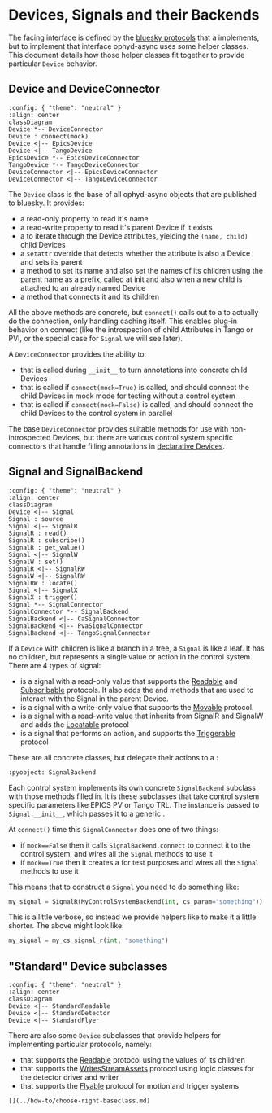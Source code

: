 # Devices, Signals and their Backends

The [](#bluesky.run_engine.RunEngine) facing interface is defined by the [bluesky protocols](inv:bluesky#hardware) that a [](#Device) implements, but to implement that interface ophyd-async uses some helper classes. This document details how those helper classes fit together to provide particular `Device` behavior.

## Device and DeviceConnector

```{mermaid}
:config: { "theme": "neutral" }
:align: center
classDiagram
Device *-- DeviceConnector
Device : connect(mock)
Device <|-- EpicsDevice
Device <|-- TangoDevice
EpicsDevice *-- EpicsDeviceConnector
TangoDevice *-- TangoDeviceConnector
DeviceConnector <|-- EpicsDeviceConnector
DeviceConnector <|-- TangoDeviceConnector
```

The `Device` class is the base of all ophyd-async objects that are published to bluesky. It provides:
- a [](#Device.name) read-only property to read it's name
- a [](#Device.parent) read-write property to read it's parent Device if it exists
- a [](#Device.children) to iterate through the Device attributes, yielding the `(name, child)` child Devices
- a `setattr` override that detects whether the attribute is also a Device and sets its parent
- a [](#Device.set_name) method to set its name and also set the names of its children using the parent name as a prefix, called at init and also when a new child is attached to an already named Device
- a [](#Device.connect) method that connects it and its children

All the above methods are concrete, but `connect()` calls out to a [](#DeviceConnector) to actually do the connection, only handling caching itself. This enables plug-in behavior on connect (like the introspection of child Attributes in Tango or PVI, or the special case for `Signal` we will see later).

A `DeviceConnector` provides the ability to:
- [](#DeviceConnector.create_children_from_annotations) that is called during `__init__` to turn annotations into concrete child Devices
- [](#DeviceConnector.connect_mock) that is called if `connect(mock=True)` is called, and should connect the child Devices in mock mode for testing without a control system
- [](#DeviceConnector.connect_real) that is called if `connect(mock=False)` is called, and should connect the child Devices to the control system in parallel

The base `DeviceConnector` provides suitable methods for use with non-introspected Devices, but there are various control system specific connectors that handle filling annotations in [declarative Devices](./declarative-vs-procedural.md).

## Signal and SignalBackend

```{mermaid}
:config: { "theme": "neutral" }
:align: center
classDiagram
Device <|-- Signal
Signal : source
Signal <|-- SignalR
SignalR : read()
SignalR : subscribe()
SignalR : get_value()
Signal <|-- SignalW
SignalW : set()
SignalR <|-- SignalRW
SignalW <|-- SignalRW
SignalRW : locate()
Signal <|-- SignalX
SignalX : trigger()
Signal *-- SignalConnector
SignalConnector *-- SignalBackend
SignalBackend <|-- CaSignalConnector
SignalBackend <|-- PvaSignalConnector
SignalBackend <|-- TangoSignalConnector
```

If a `Device` with children is like a branch in a tree, a `Signal` is like a leaf. It has no children, but represents a single value or action in the control system. There are 4 types of signal:
- [](#SignalR) is a signal with a read-only value that supports the [Readable](#bluesky.protocols.Readable) and [Subscribable](#bluesky.protocols.Subscribable) protocols. It also adds the [](#SignalR.get_value) and [](#SignalR.subscribe_reading) methods that are used to interact with the Signal in the parent Device.
- [](#SignalW) is a signal with a write-only value that supports the [Movable](#bluesky.protocols.Movable) protocol.
- [](#SignalRW) is a signal with a read-write value that inherits from SignalR and SignalW and adds the [Locatable](#bluesky.protocols.Locatable) protocol
- [](#SignalX) is a signal that performs an action, and supports the [Triggerable](#bluesky.protocols.Triggerable) protocol

These are all concrete classes, but delegate their actions to a [](#SignalBackend):
```{literalinclude} ../../src/ophyd_async/core/_signal_backend.py
:pyobject: SignalBackend
```

Each control system implements its own concrete `SignalBackend` subclass with those methods filled in. It is these subclasses that take control system specific parameters like EPICS PV or Tango TRL. The instance is passed to `Signal.__init__`, which passes it to a generic [](#SignalConnector).

At `connect()` time this `SignalConnector` does one of two things:
- if `mock==False` then it calls `SignalBackend.connect` to connect it to the control system, and wires all the `Signal` methods to use it
- if `mock==True` then it creates a [](#MockSignalBackend) for test purposes and wires all the `Signal` methods to use it

This means that to construct a `Signal` you need to do something like:
```python
my_signal = SignalR(MyControlSystemBackend(int, cs_param="something"))
```

This is a little verbose, so instead we provide helpers like [](#soft_signal_rw) to make it a little shorter. The above might look like:
```python
my_signal = my_cs_signal_r(int, "something")
```

## "Standard" Device subclasses

```{mermaid}
:config: { "theme": "neutral" }
:align: center
classDiagram
Device <|-- StandardReadable
Device <|-- StandardDetector
Device <|-- StandardFlyer
```

There are also some `Device` subclasses that provide helpers for implementing particular protocols, namely:
- [](#StandardReadable) that supports the [Readable](#bluesky.protocols.Readable) protocol using the values of its children
- [](#StandardDetector) that supports the [WritesStreamAssets](#bluesky.protocols.WritesStreamAssets) protocol using logic classes for the detector driver and writer
- [](#StandardFlyer) that supports the [Flyable](#bluesky.protocols.Flyable) protocol for motion and trigger systems

```{seealso}
[](../how-to/choose-right-baseclass.md)
```
